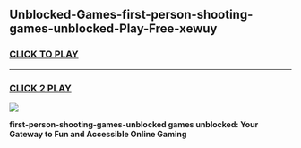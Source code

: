 
## Unblocked-Games-first-person-shooting-games-unblocked-Play-Free-xewuy
<h3>
<a href="https://premium76.site?title=first-person-shooting-games-unblocked&ref=18A1">CLICK TO PLAY</a></h3>
<hr>

<h3>
<a href="https://premium76.site?title=first-person-shooting-games-unblocked&ref=18A1">CLICK 2 PLAY</a>
  
</h3>

<a href="https://premium76.site?title=first-person-shooting-games-unblocked&ref=18A1"><img src="https://clearcache.store/games.png"></a>


**first-person-shooting-games-unblocked games unblocked: Your Gateway to Fun and Accessible Online Gaming**
